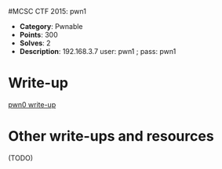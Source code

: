 #MCSC CTF 2015: pwn1

* **Category**: Pwnable <br>
* **Points**: 300 <br>
* **Solves**: 2 <br>
* **Description**: 192.168.3.7 user: pwn1 ; pass: pwn1	

# Write-up 

[pwn0 write-up](https://github.com/djekmani/ctfs-write-up/blob/master/mcsc2015/pwn0/writeup.MD)

# Other write-ups and resources

(TODO)